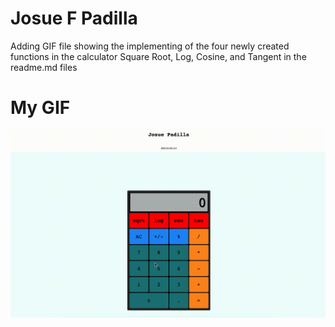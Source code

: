 # Josue F Padilla 

Adding GIF file showing the implementing of the four newly created functions in the calculator Square Root, Log, Cosine, and Tangent in the readme.md files 

# My GIF 
![](https://github.com/cop4808-spring-2023-fullstack-web/cop4808-git-and-github-fundamentals-JosueF21/blob/main/fourfunction.gif)
